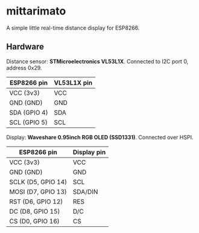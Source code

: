 # mittarimato

A simple little real-time distance display for ESP8266.

## Hardware

Distance sensor: **STMicroelectronics VL53L1X**. Connected to I2C port 0,
address 0x29.

| ESP8266 pin       | VL53L1X pin|
|-------------------|------------|
| VCC (3v3)         | VCC        |
| GND (GND)         | GND        |
| SDA (GPIO 4)      | SDA        |
| SCL (GPIO 5)      | SCL        |

Display: **Waveshare 0.95inch RGB OLED (SSD1331)**. Connected over HSPI.

| ESP8266 pin       | Display pin |
|-------------------|-------------|
| VCC (3v3)         | VCC         |
| GND (GND)         | GND         |
| SCLK (D5, GPIO 14)| SCL         |
| MOSI (D7, GPIO 13)| SDA/DIN     |
| RST  (D6, GPIO 12)| RES         |
| DC   (D8, GPIO 15)| D/C         |
| CS   (D0, GPIO 16)| CS          |